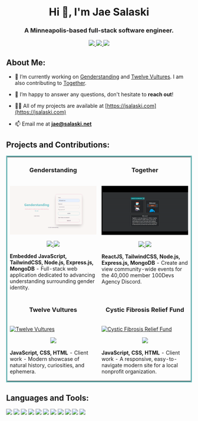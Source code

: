 <div id="header" align="center">
  <h1>Hi 👋, I'm Jae Salaski</h1>
  <h3>A Minneapolis-based full-stack software engineer.</h3>
  <a href="https://jsalaski.com" target="_blank">
    <img src="https://img.shields.io/static/v1?label=|&message=WEBSITE&color=aaceb8&style=flat&logo=react"/>
  </a>
  <a href="https://www.linkedin.com/in/jsalaski/" target="_blank">
    <img src="https://img.shields.io/static/v1?label=|&message=LINKEDIN&color=aaceb8&style=flat&logo=linkedin"/>
  </a>
  <a href="https://twitter.com/jsalaski" target="_blank">
    <img src="https://img.shields.io/static/v1?label=|&message=TWITTER&color=aaceb8&style=flat&logo=twitter"/>
  </a>
</div>

## About Me:

- 🔭 I’m currently working on [Genderstanding](https://genderstanding.cyclic.app/) and [Twelve Vultures](http://codebyj.com). I am also contributing to [Together](https://github.com/Caleb-Cohen/Together).

- 🤝 I’m happy to answer any questions, don't hesitate to **reach out**!

- 👨‍💻 All of my projects are available at [https://jsalaski.com](https://jsalaski.com)

- 📫 Email me at **jae@salaski.net**

## Projects and Contributions:

<table bordercolor="#66b2b2">

  <tr>
    <td width="50%" valign="top">
      <h3 align="center">Genderstanding</h3>
        <br />
        <a target="_blank" href="https://genderstanding.cyclic.app/">
            <img src="images/genderstanding.gif" width="100%" alt"Genderstanding: advancing understanding for all"/>
        </a>
        <br />
        <p align="center">
          <a href="https://github.com/jsalaski/genderstanding" target="_blank">
            <img src="https://img.shields.io/static/v1?label=|&message=REPO&color=aaceb8&style=flat&logo=github"/>
          </a>  
          <a href="https://genderstanding.cyclic.app/" target="_blank">
            <img src="https://img.shields.io/static/v1?label=|&message=WEBSITE&color=CAAACE&style=flat&logo=react"/>
          </a>
      </p>
      <p><strong>Embedded JavaScript, TailwindCSS, Node.js, Express.js, MongoDB</strong> - Full-stack web application dedicated to advancing understanding surrounding gender identity.</p>
    </td>
    <td width="50%" valign="top">
      <h3 align="center">Together</h3>
        <br />
        <a target="_blank" href="https://together.cyclic.app/">
            <img src="images/together.gif" width="100%" alt="100Devs Community Calendar App"/>
        </a>
        <br />
        <p align="center">
          <a href="https://github.com/Caleb-Cohen/Together" target="_blank">
            <img src="https://img.shields.io/static/v1?label=|&message=REPO&color=aaceb8&style=flat&logo=github"/>
          </a>  
          <a href="https://together.cyclic.app/" target="_blank">
             <img src="https://img.shields.io/static/v1?label=|&message=WEBSITE&color=CAAACE&style=flat&logo=react"/>
          </a>
      </p>
      <p><strong>ReactJS, TailwindCSS, Node.js, Express.js, MongoDB</strong> - Create and view community-wide events for the 40,000 member 100Devs Agency Discord.</p>
    </td>
  </tr>
  
  <tr>
    <td width="50%" valign="top">
      <h3 align="center">Twelve Vultures</h3>
        <br />
        <a target="_blank" href="codebyj.com">
            <img src="images/twelvegifsmall.gif" width="100%" alt="Twelve Vultures"/>
        </a>
        <br />
        <p align="center">
        <a href="http://codebyj.com" target="_blank">
          <img src="https://img.shields.io/static/v1?label=|&message=WEBSITE&color=CAAACE&style=flat&logo=react"/>
        </a>
      </p>
      <p><strong>JavaScript, CSS, HTML</strong> - Client work - Modern showcase of natural history, curiosities, and ephemera.</p>
    </td>
    <td width="50%" valign="top">
      <h3 align="center">Cystic Fibrosis Relief Fund</h3>
        <br />
        <a target="_blank" href="https://cfrelieffund.org/">
            <img src="images/cfrfsmall.gif" width="100%"  alt="Cystic Fibrosis Relief Fund"/>
        </a>
        <br />
        <p align="center">
          <a href="https://cfrelieffund.org/" target="_blank">
            <img src="https://img.shields.io/static/v1?label=|&message=WEBSITE&color=CAAACE&style=flat&logo=react"/>
          </a>
      </p>
      <p><strong>JavaScript, CSS, HTML</strong> - Client work - A responsive, easy-to-navigate modern site for a local nonprofit organization.</p>
    </td>
  </tr>
</table>

## Languages and Tools:

<p align="left">
<img src="https://img.shields.io/static/v1?label=|&message=REACT.JS&color=aaceb8&style=flat&logo=react"/>
<img src="https://img.shields.io/static/v1?label=|&message=JAVASCRIPT&color=aaceb8&style=flat&logo=javascript"/>
<img src="https://img.shields.io/static/v1?label=|&message=NODEJS&color=aaceb8&style=flat&logo="/> 
<img src="https://img.shields.io/static/v1?label=|&message=MONGO-DB&color=aaceb8&style=flat&logo=mongodb"/>
<img src="https://img.shields.io/static/v1?label=|&message=SQL&color=aaceb8&style=flat&logo=sql"/> 
<img src="https://img.shields.io/static/v1?label=|&message=POSTGRESQL&color=aaceb8&style=flat&logo=postgres"/> 
<img src="https://img.shields.io/static/v1?label=|&message=BOOTSTRAP&color=aaceb8&style=flat&logo=bootstrap"/>
<img src="https://img.shields.io/static/v1?label=|&message=EXPRESS&color=aaceb8&style=flat&logo=express"/>
<img src="https://img.shields.io/static/v1?label=|&message=HTML5&color=aaceb8&style=flat&logo=html5"/>
<img src="https://img.shields.io/static/v1?label=|&message=CSS3&color=aaceb8&style=flat&logo=css3"/> 
<img src="https://img.shields.io/static/v1?label=|&message=GIT&color=aaceb8&style=flat&logo=git"/> 

</p>
